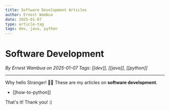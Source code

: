 ```yaml
---
title: Software Development Articles
author: Ernest Wambua
date: 2025-01-07
type: article-tag
tags: dev, java, python
---
```

# Software Development
_By Ernest Wambua on 2025-01-07_
_Tags: [[dev]], [[java]], [[python]]_
___

Why hello Stranger! 👋😀
These are my articles on **software development**.

- [[how-to-python]]

That's it! Thank you! :)
